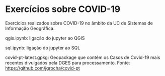 # Exercícios sobre COVID-19

Exercícios realizados sobre COVID-19 no âmbito da UC de Sistemas de Informação Geográfica.

qgis.ipynb: ligação do jupyter ao QGIS

sql.ipynb: ligação do jupyter ao SQL

covid-pt-latest.gpkg: Geopackage que contém os Casos de Covid-19 mais recentes divulgados pela DGES para processamento. Fonte: https://github.com/jgrocha/covid-pt